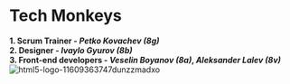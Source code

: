 # Tech Monkeys
**1. Scrum Trainer - _Petko Kovachev (8g)_**
<br/>
**2. Designer - _Ivaylo Gyurov (8b)_**
<br/>
**3. Front-end developers - _Veselin Boyanov (8a)_, _Aleksander Lalev (8v)_**
<br/>
![html5-logo-11609363747dunzzmadxo](https://github.com/PPKovachev22/Tech_Monkeys/assets/132440052/8698ac73-73f0-4da9-97f8-25085ea0b6ad)
